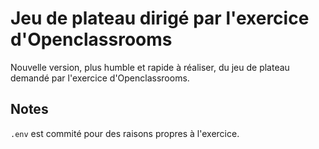 # Jeu de plateau dirigé par l'exercice d'Openclassrooms
Nouvelle version, plus humble et rapide à réaliser, du jeu de plateau demandé par l'exercice d'Openclassrooms.

## Notes
```.env``` est commité pour des raisons propres à l'exercice.